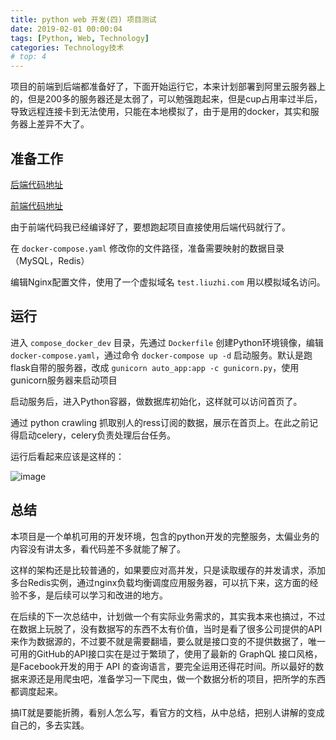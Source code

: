 ```yaml
---
title: python web 开发(四) 项目测试
date: 2019-02-01 00:00:04
tags: [Python, Web, Technology]
categories: Technology技术
# top: 4
---
```


项目的前端到后端都准备好了，下面开始运行它，本来计划部署到阿里云服务器上的，但是200多的服务器还是太弱了，可以勉强跑起来，但是cup占用率过半后，导致远程连接卡到无法使用，只能在本地模拟了，由于是用的docker，其实和服务器上差异不大了。

<!-- more -->

## 准备工作

[后端代码地址](https://github.com/VanLiuZhi/flask_starlight.git)

[前端代码地址](https://github.com/VanLiuZhi/element_UI_Web.git)

由于前端代码我已经编译好了，要想跑起项目直接使用后端代码就行了。

在 `docker-compose.yaml` 修改你的文件路径，准备需要映射的数据目录（MySQL，Redis）

编辑Nginx配置文件，使用了一个虚拟域名 `test.liuzhi.com` 用以模拟域名访问。

## 运行

进入 `compose_docker_dev` 目录，先通过 `Dockerfile` 创建Python环境镜像，编辑 `docker-compose.yaml`，通过命令 `docker-compose up -d` 启动服务。默认是跑flask自带的服务器，改成 `gunicorn auto_app:app -c gunicorn.py`，使用gunicorn服务器来启动项目

启动服务后，进入Python容器，做数据库初始化，这样就可以访问首页了。

通过 python crawling 抓取别人的ress订阅的数据，展示在首页上。在此之前记得启动celery，celery负责处理后台任务。

运行后看起来应该是这样的：

![image](/images/Blog/python-advanced-04/2019-02-12-22.14.27.png)

## 总结

本项目是一个单机可用的开发环境，包含的python开发的完整服务，太偏业务的内容没有讲太多，看代码差不多就能了解了。

这样的架构还是比较普通的，如果要应对高并发，只是读取缓存的并发请求，添加多台Redis实例，通过nginx负载均衡调度应用服务器，可以抗下来，这方面的经验不多，是后续可以学习和改进的地方。

在后续的下一次总结中，计划做一个有实际业务需求的，其实我本来也搞过，不过在数据上玩脱了，没有数据写的东西不太有价值，当时是看了很多公司提供的API来作为数据源的，不过要不就是需要翻墙，要么就是接口变的不提供数据了，唯一可用的GitHub的API接口实在是过于繁琐了，使用了最新的 GraphQL 接口风格，是Facebook开发的用于 API 的查询语言，要完全运用还得花时间。所以最好的数据来源还是用爬虫吧，准备学习一下爬虫，做一个数据分析的项目，把所学的东西都调度起来。

搞IT就是要能折腾，看别人怎么写，看官方的文档，从中总结，把别人讲解的变成自己的，多去实践。

